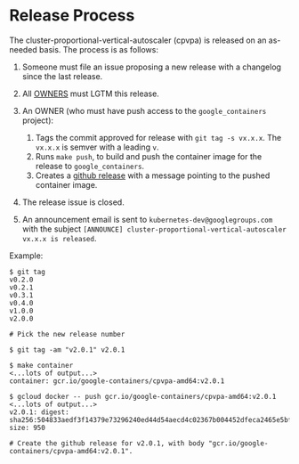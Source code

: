 # Release Process

The cluster-proportional-vertical-autoscaler (cpvpa) is released on an as-needed basis. The process is as follows:

1. Someone must file an issue proposing a new release with a changelog since the last release.
1. All [OWNERS](OWNERS) must LGTM this release.
1. An OWNER (who must have push access to the `google_containers` project):
    1. Tags the commit approved for release with `git tag -s vx.x.x`. The `vx.x.x` is semver with a leading `v`.
    1. Runs `make push`, to build and push the container image for the release to `google_containers`.
    1. Creates a [github release](https://github.com/kubernetes-incubator/cluster-proportional-vertical-autoscaler/releases/new) with a message pointing to the pushed container image.

1. The release issue is closed.
1. An announcement email is sent to `kubernetes-dev@googlegroups.com` with the subject `[ANNOUNCE] cluster-proportional-vertical-autoscaler vx.x.x is released`.

Example:

```
$ git tag
v0.2.0
v0.2.1
v0.3.1
v0.4.0
v1.0.0
v2.0.0

# Pick the new release number

$ git tag -am "v2.0.1" v2.0.1

$ make container
<...lots of output...>
container: gcr.io/google-containers/cpvpa-amd64:v2.0.1

$ gcloud docker -- push gcr.io/google-containers/cpvpa-amd64:v2.0.1
<...lots of output...>
v2.0.1: digest: sha256:504833aedf3f14379e73296240ed44d54aecd4c02367b004452dfeca2465e5bf size: 950

# Create the github release for v2.0.1, with body "gcr.io/google-containers/cpvpa-amd64:v2.0.1".
```
